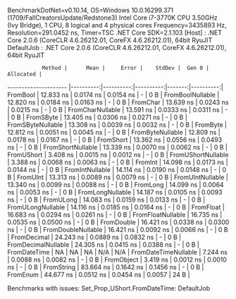 
BenchmarkDotNet=v0.10.14, OS=Windows 10.0.16299.371 (1709/FallCreatorsUpdate/Redstone3)
Intel Core i7-3770K CPU 3.50GHz (Ivy Bridge), 1 CPU, 8 logical and 4 physical cores
Frequency=3435893 Hz, Resolution=291.0452 ns, Timer=TSC
.NET Core SDK=2.1.103
  [Host]     : .NET Core 2.0.6 (CoreCLR 4.6.26212.01, CoreFX 4.6.26212.01), 64bit RyuJIT
  DefaultJob : .NET Core 2.0.6 (CoreCLR 4.6.26212.01, CoreFX 4.6.26212.01), 64bit RyuJIT


               Method |      Mean |     Error |    StdDev |  Gen 0 | Allocated |
--------------------- |----------:|----------:|----------:|-------:|----------:|
             FromBool | 12.833 ns | 0.0174 ns | 0.0154 ns |      - |       0 B |
     FromBoolNullable | 12.820 ns | 0.0184 ns | 0.0163 ns |      - |       0 B |
             FromChar | 13.639 ns | 0.0243 ns | 0.0215 ns |      - |       0 B |
     FromCharNullable | 13.591 ns | 0.0333 ns | 0.0311 ns |      - |       0 B |
            FromSByte | 13.405 ns | 0.0306 ns | 0.0271 ns |      - |       0 B |
    FromSByteNullable | 13.308 ns | 0.0039 ns | 0.0032 ns |      - |       0 B |
             FromByte | 12.812 ns | 0.0051 ns | 0.0045 ns |      - |       0 B |
     FromByteNullable | 12.809 ns | 0.0178 ns | 0.0167 ns |      - |       0 B |
            FromShort | 13.362 ns | 0.0556 ns | 0.0493 ns |      - |       0 B |
    FromShortNullable | 13.339 ns | 0.0070 ns | 0.0062 ns |      - |       0 B |
           FromUShort |  3.408 ns | 0.0015 ns | 0.0012 ns |      - |       0 B |
   FromUShortNullable |  3.388 ns | 0.0068 ns | 0.0063 ns |      - |       0 B |
              FromInt | 14.098 ns | 0.0173 ns | 0.0144 ns |      - |       0 B |
      FromIntNullable | 14.114 ns | 0.0190 ns | 0.0148 ns |      - |       0 B |
             FromUInt | 13.313 ns | 0.0089 ns | 0.0079 ns |      - |       0 B |
     FromUIntNullable | 13.340 ns | 0.0099 ns | 0.0088 ns |      - |       0 B |
             FromLong | 14.099 ns | 0.0064 ns | 0.0053 ns |      - |       0 B |
     FromLongNullable | 14.187 ns | 0.0105 ns | 0.0093 ns |      - |       0 B |
            FromULong | 14.083 ns | 0.0159 ns | 0.0133 ns |      - |       0 B |
    FromULongNullable | 14.116 ns | 0.0185 ns | 0.0164 ns |      - |       0 B |
            FromFloat | 16.683 ns | 0.0294 ns | 0.0261 ns |      - |       0 B |
    FromFloatNullable | 16.735 ns | 0.0535 ns | 0.0500 ns |      - |       0 B |
           FromDouble | 16.421 ns | 0.0338 ns | 0.0300 ns |      - |       0 B |
   FromDoubleNullable | 16.421 ns | 0.0092 ns | 0.0066 ns |      - |       0 B |
          FromDecimal | 24.243 ns | 0.0889 ns | 0.0832 ns |      - |       0 B |
  FromDecimalNullable | 24.305 ns | 0.0415 ns | 0.0388 ns |      - |       0 B |
         FromDateTime |        NA |        NA |        NA |    N/A |       N/A |
 FromDateTimeNullable |  7.244 ns | 0.0088 ns | 0.0082 ns |      - |       0 B |
           FromObject |  3.419 ns | 0.0012 ns | 0.0010 ns |      - |       0 B |
           FromString | 83.664 ns | 0.1642 ns | 0.1456 ns |      - |       0 B |
             FromEnum | 44.677 ns | 0.0512 ns | 0.0454 ns | 0.0057 |      24 B |

Benchmarks with issues:
  Set_Prop_UShort.FromDateTime: DefaultJob
